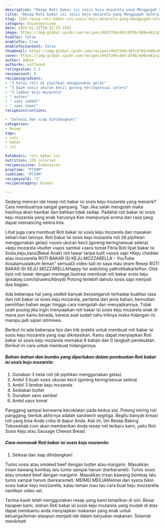 ```yaml
---
description: "Resep Roti bakar isi sosis keju mozarela yang Menggugah Selera , Menggugah Selera"
title: "Resep Roti bakar isi sosis keju mozarela yang Menggugah Selera , Menggugah Selera"
slug: 1281-resep-roti-bakar-isi-sosis-keju-mozarela-yang-menggugah-selera-menggugah-selera
category: Uncategorized
date: 2023-01-21T10:32:23.156Z
image: https://img-global.cpcdn.com/recipes/493f296cd6fc878b/680x482cq70/roti-bakar-isi-sosis-keju-mozarela-foto-resep-utama.jpg
hideToc: false
enableToc: true
enableTocContent: false
thumbnail: https://img-global.cpcdn.com/recipes/493f296cd6fc878b/680x482cq70/roti-bakar-isi-sosis-keju-mozarela-foto-resep-utama.jpg
cover: https://img-global.cpcdn.com/recipes/493f296cd6fc878b/680x482cq70/roti-bakar-isi-sosis-keju-mozarela-foto-resep-utama.jpg
author: Admin
authorAv: notfound
ratingvalue: 3.2
reviewcount: 8
recipeingredient:
- "3 helai roti di pipihkan menggunakan gelas"
- "3 buah sosis ukuran kecil goreng keringsesuai selera"
- "3 lembar keju mozarela"
- " butter"
- " saos sambal"
- " saos tomat"
recipeinstructions:

- "Selesai dan siap dihidangkan!"
categories:
- Resep
tags:
- roti
- bakar
- isi

katakunci: roti bakar isi 
nutrition: 179 calories
recipecuisine: Indonesian
preptime: "PT30M"
cooktime: "PT34M"
recipeyield: "3"
recipecategory: Dinner

---
```



Sedang mencari ide resep roti bakar isi sosis keju mozarela yang menarik? Cara membuatnya sangat gampang. Tapi Jika salah mengolah maka hasilnya akan hambar dan bahkan tidak sedap. Padahal roti bakar isi sosis keju mozarela yang enak harusnya Kan mempunyai aroma dan rasa yang dapat memancing selera kita.


Lihat juga cara membuat Roti bakar isi sosis keju mozarela dan masakan sehari-hari lainnya. Roti bakar isi sosis keju mozarela roti (di pipihkan menggunakan gelas) •sosis ukuran kecil (goreng kering/sesuai selera) •keju mozarela •butter •saos sambal •saos tomat Fitria Roti lipat bakar isi Sosis,keju,saos(Bekal Anak) roti tawar tanpa kulit •sosis sapi •Keju cheddar atau mozzarella ROTI BAKAR ISI KEJU MOZZARELLA - YouTube Assalamualaikum teman&#34; semuaDi video kali ini saya mau share Resep ROTI BAKAR ISI KEJU MOZZARELLAHappy for watching ya#rotibakarteflon. Oles tipis roti tawar dengan mentega ilustrasi membuat roti bakar sosis keju (pixabay.com/id/users/kboyd) Potong terlebih dahulu sosis sapi menjadi dua bagian.

Ada beberapa hal yang sedikit banyak berpengaruh terhadap kualitas rasa dari roti bakar isi sosis keju mozarela, pertama dari jenis bahan, kemudian pemilihan bahan segar hingga cara mengolah dan menyajikannya. Tidak usah pusing jika ingin menyiapkan roti bakar isi sosis keju mozarela enak di mana pun kamu berada, karena asal sudah tahu triknya maka hidangan ini mampu jadi sajian istimewa.


Berikut ini ada beberapa tips dan trik praktis untuk membuat roti bakar isi sosis keju mozarela yang siap dikreasikan. Kamu dapat menyiapkan Roti bakar isi sosis keju mozarela memakai 6 bahan dan 0 langkah pembuatan. Berikut ini cara untuk membuat hidangannya.

<!--inarticleads1-->

##### Bahan-bahan dan bumbu yang diperlukan dalam pembuatan Roti bakar isi sosis keju mozarela:

1. Gunakan 3 helai roti (di pipihkan menggunakan gelas)
1. Ambil 3 buah sosis ukuran kecil (goreng kering/sesuai selera)
1. Ambil 3 lembar keju mozarela
1. Sediakan  butter
1. Gunakan  saos sambal
1. Ambil  saos tomat


Panggang sampai berwarna kecoklatan pada kedua sisi. Potong miring roti panggang, bentuk akhirnya adalah sandwich segitiga. Begitu banyak kreasi roti yang bisa Anda coba di dapur Anda. Kali ini, tim Resep Baking Tokowahab.com akan memberikan Anda resep roti terbaru kami, yaitu Roti Sosis Keju atau Sausage Cheese Bread. 

<!--inarticleads2-->

##### Cara memasak Roti bakar isi sosis keju mozarela:


1. Selesai dan siap dihidangkan!

Tumis sosis atau smoked beef dengan butter atau margarin. Masukkan irisan bawang bombay lalu tumis sampai harum (berkaramel). Tumis sosis atau smoked beef dengan margarin. Masukkan irisan bawang bombay lalu tumis sampai harum (berkaramel). MEIMEI MEILIAMeimei dan syeza bikin sosis bakar keju mozzarella, kalau teman mau tau cara buat keju mozzarella nantikan video sel. 

Terima kasih telah menggunakan resep yang kami tampilkan di sini. Besar harapan kami, olahan Roti bakar isi sosis keju mozarela yang mudah di atas dapat membantu anda menyiapkan makanan yang enak untuk keluarga/teman ataupun menjadi ide dalam berjualan makanan. Selamat menikmati
